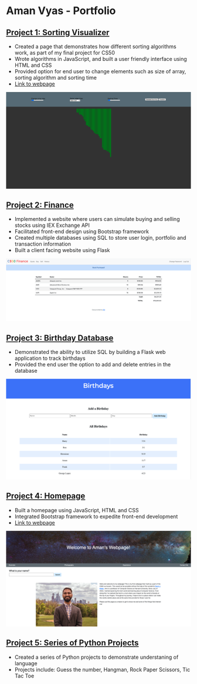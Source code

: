 # Aman Vyas - Portfolio

## [Project 1: Sorting Visualizer](https://github.com/vyas95aman/homepage.github.io/tree/main/sorting_visualizer)
* Created a page that demonstrates how different sorting algorithms work, as part of my final project for CS50
* Wrote algorithms in JavaScript, and built a user friendly interface using HTML and CSS 
* Provided option for end user to change elements such as size of array, sorting algorithm and sorting time
* [Link to webpage](https://vyas95aman.github.io/homepage.github.io/sorting_visualizer/)

![](/Images/Screen%20Shot%202022-10-16%20at%205.21.15%20PM.png)

## [Project 2: Finance](https://github.com/vyas95aman/homepage.github.io/tree/main/finance)
* Implemented a website where users can simulate buying and selling stocks using IEX Exchange API
* Facilitated front-end design using Bootstrap framework
* Created multiple databases using SQL to store user login, portfolio and transaction information
* Built a client facing website using Flask

![](/Images/Screen%20Shot%202022-10-16%20at%205.41.18%20PM.png)

## [Project 3: Birthday Database](https://github.com/vyas95aman/homepage.github.io/tree/main/birthdays)
* Demonstrated the ability to utilize SQL by building a Flask web application to track birthdays 
* Provided the end user the option to add and delete entries in the database

![](/Images/Screen%20Shot%202022-10-16%20at%205.45.50%20PM.png)

## [Project 4: Homepage](https://github.com/vyas95aman/homepage.github.io/tree/main/homepage)
* Built a homepage using JavaScript, HTML and CSS
* Integrated Bootstrap framework to expedite front-end development
* [Link to webpage](https://vyas95aman.github.io/homepage.github.io/homepage/)


![](https://github.com/vyas95aman/homepage.github.io/blob/main/Portfolio/Images/Screen%20Shot%202022-10-16%20at%205.22.09%20PM.png)

## [Project 5: Series of Python Projects](https://github.com/vyas95aman/Python_Basics)
* Created a series of Python projects to demonstrate understaning of language
* Projects include: Guess the number, Hangman, Rock Paper Scissors, Tic Tac Toe
